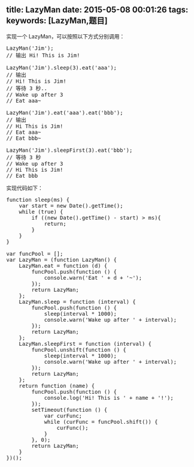 title: LazyMan
date: 2015-05-08 00:01:26
tags:
keywords: [LazyMan,题目]
---
实现一个 LazyMan，可以按照以下方式分别调用：

<pre class="prettyprint">
LazyMan('Jim');
// 输出 Hi! This is Jim!

LazyMan('Jim').sleep(3).eat('aaa');
// 输出
// Hi! This is Jim!
// 等待 3 秒..
// Wake up after 3
// Eat aaa~

LazyMan('Jim').eat('aaa').eat('bbb');
// 输出
// Hi This is Jim!
// Eat aaa~
// Eat bbb~

LazyMan('Jim').sleepFirst(3).eat('bbb');
// 等待 3 秒
// Wake up after 3
// Hi This is Jim!
// Eat bbb
</pre>

<!-- more -->

实现代码如下：

<pre class="prettyprint">
function sleep(ms) {
    var start = new Date().getTime();
    while (true) {
        if ((new Date().getTime() - start) > ms){
            return;
        }
    }
}

var funcPool = [];
var LazyMan = (function LazyMan() {
    LazyMan.eat = function (d) {
        funcPool.push(function () {
            console.warn('Eat ' + d + '~');
        });
        return LazyMan;
    };
    LazyMan.sleep = function (interval) {
        funcPool.push(function () {
            sleep(interval * 1000);
            console.warn('Wake up after ' + interval);
        });
        return LazyMan;
    };
    LazyMan.sleepFirst = function (interval) {
        funcPool.unshift(function () {
            sleep(interval * 1000);
            console.warn('Wake up after ' + interval);
        });
        return LazyMan;
    };
    return function (name) {
        funcPool.push(function () {
            console.log('Hi! This is ' + name + '!');
        });
        setTimeout(function () {
            var curFunc;
            while (curFunc = funcPool.shift()) {
                curFunc();
            }
        }, 0);
        return LazyMan;
    }
})();
</pre>
